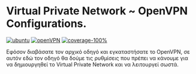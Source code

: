 # Virtual Private Network ~ OpenVPN Configurations.

[![ubuntu](https://img.shields.io/badge/Ubuntu-14.04%20LTS-orange.svg)](http://releases.ubuntu.com/14.04/)
[![openVPN](https://img.shields.io/badge/OpenVPN-v2.3.2-blue.svg)](https://community.openvpn.net/openvpn/wiki/ChangesInOpenvpn23#OpenVPN2.3.2)
[![coverage-100%](https://img.shields.io/badge/coverage-100%25-brightgreen.svg)](https://github.com/eellak/gsoc17-donationbox/tree/master/Virtual%20Private%20Network)

Εφόσον διαβάσατε τον αρχικό οδηγό και εγκαταστήσατε το OpenVPN, σε αυτόν εδώ τον οδηγό θα δούμε τις ρυθμίσεις που πρέπει να κάνουμε για να δημιουργηθεί το Virtual Private Network και να λειτουργεί σωστά.
